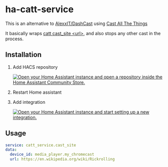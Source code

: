 # ha-catt-service

This is an alternative to [AlexxIT/DashCast](https://github.com/AlexxIT/DashCast) using [Cast All The Things](https://github.com/skorokithakis/catt/)

It basically wraps [catt cast_site \<url\>](https://github.com/skorokithakis/catt), and also stops any other cast in the process.

## Installation

1. Add HACS repository

    [![Open your Home Assistant instance and open a repository inside the Home Assistant Community Store.](https://my.home-assistant.io/badges/hacs_repository.svg)](https://my.home-assistant.io/redirect/hacs_repository/?owner=jrobichaud&repository=ha-catt-service&category=integration)

2. Restart Home assistant

3. Add integration

    [![Open your Home Assistant instance and start setting up a new integration.](https://my.home-assistant.io/badges/config_flow_start.svg)](https://my.home-assistant.io/redirect/config_flow_start/?domain=catt_service)

## Usage

```yaml
service: catt_service.cast_site
data:
  device_id: media_player.my_chromecast
  url: https://en.wikipedia.org/wiki/Rickrolling
```
